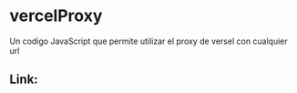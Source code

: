 # vercelProxy
Un codigo JavaScript que permite utilizar el proxy de versel con cualquier url

## Link:

